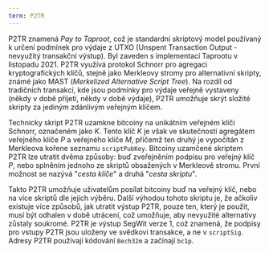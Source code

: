 ```yaml
---
term: P2TR
---
```


P2TR znamená *Pay to Taproot*, což je standardní skriptový model používaný k určení podmínek pro výdaje z UTXO (Unspent Transaction Output - nevyužitý transakční výstup). Byl zaveden s implementací Taprootu v listopadu 2021. P2TR využívá protokol Schnorr pro agregaci kryptografických klíčů, stejně jako Merkleovy stromy pro alternativní skripty, známé jako MAST (*Merkelized Alternative Script Tree*). Na rozdíl od tradičních transakcí, kde jsou podmínky pro výdaje veřejně vystaveny (někdy v době přijetí, někdy v době výdaje), P2TR umožňuje skrýt složité skripty za jediným zdánlivým veřejným klíčem.

Technicky skript P2TR uzamkne bitcoiny na unikátním veřejném klíči Schnorr, označeném jako $K$. Tento klíč $K$ je však ve skutečnosti agregátem veřejného klíče $P$ a veřejného klíče $M$, přičemž ten druhý je vypočítán z Merkleova kořene seznamu `scriptPubKey`. Bitcoiny uzamčené skriptem P2TR lze utratit dvěma způsoby: buď zveřejněním podpisu pro veřejný klíč $P$, nebo splněním jednoho ze skriptů obsažených v Merkleově stromu. První možnost se nazývá "*cesta klíče*" a druhá "*cesta skriptu*".

Takto P2TR umožňuje uživatelům posílat bitcoiny buď na veřejný klíč, nebo na více skriptů dle jejich výběru. Další výhodou tohoto skriptu je, že ačkoliv existuje více způsobů, jak utratit výstup P2TR, pouze ten, který je použit, musí být odhalen v době utrácení, což umožňuje, aby nevyužité alternativy zůstaly soukromé. P2TR je výstup SegWit verze 1, což znamená, že podpisy pro vstupy P2TR jsou uloženy ve svědkovi transakce, a ne v `scriptSig`. Adresy P2TR používají kódování `Bech32m` a začínají `bc1p`.